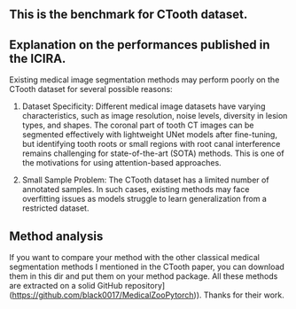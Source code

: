 ## This is the benchmark for CTooth dataset.


## Explanation on the performances published in the ICIRA.

Existing medical image segmentation methods may perform poorly on the CTooth dataset for several possible reasons:

1. Dataset Specificity: Different medical image datasets have varying characteristics, such as image resolution, noise levels, diversity in lesion types, and shapes. The coronal part of tooth CT images can be segmented effectively with lightweight UNet models after fine-tuning, but identifying tooth roots or small regions with root canal interference remains challenging for state-of-the-art (SOTA) methods. This is one of the motivations for using attention-based approaches.

2. Small Sample Problem: The CTooth dataset has a limited number of annotated samples. In such cases, existing methods may face overfitting issues as models struggle to learn generalization from a restricted dataset.


## Method analysis

If you want to compare your method with the other classical medical segmentation methods I mentioned in the CTooth paper, you can download them in this dir and put them on your method package. All these methods are extracted on a solid GitHub repository](https://github.com/black0017/MedicalZooPytorch)). Thanks for their work.
